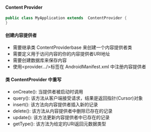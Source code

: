 #### Content Provider
```java
public class MyApplication extends  ContentProvider {
}
```

#### 创建内容提供者
- 需要继承类 ContentProviderbase 来创建一个内容提供者类
- 需要定义用于访问内容的你的内容提供者URI地址
- 需要创建数据库来保存内容
- 使用<provider.../>标签在 AndroidManifest.xml 中注册内容提供者

#### 类 ContentProvider 中重写
- onCreate(): 当提供者被启动时调用
- query(): 该方法从客户端接受请求，结果是返回指针(Cursor)对象
- insert(): 该方法向内容提供者插入新的记录
- delete(): 该方法从内容提供者中删除已存在的记录
- update(): 该方法更新内容提供者中已存在的记录
- getType(): 该方法为给定的URI返回元数据类型
